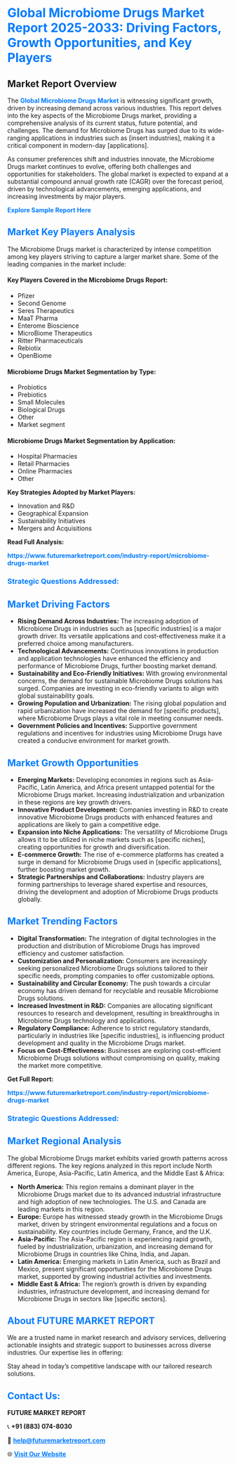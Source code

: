 <h1 style="color: #007BFF;">Global Microbiome Drugs Market Report 2025-2033: Driving Factors, Growth Opportunities, and Key Players</h1>

<section id="overview">
<h2>Market Report Overview</h2>
<p>The <a href="https://www.futuremarketreport.com/industry-report/microbiome-drugs-market" style="color: #007BFF; text-decoration: none;"><strong>Global Microbiome Drugs Market</strong></a> is witnessing significant growth, driven by increasing demand across various industries. This report delves into the key aspects of the Microbiome Drugs market, providing a comprehensive analysis of its current status, future potential, and challenges. The demand for Microbiome Drugs has surged due to its wide-ranging applications in industries such as [insert industries], making it a critical component in modern-day [applications].</p>
<p>As consumer preferences shift and industries innovate, the Microbiome Drugs market continues to evolve, offering both challenges and opportunities for stakeholders. The global market is expected to expand at a substantial compound annual growth rate (CAGR) over the forecast period, driven by technological advancements, emerging applications, and increasing investments by major players.</p>
</section>

<section id="overview">
<p><a href="https://www.futuremarketreport.com/request-sample/reportId=101947" style="color: #007BFF; text-decoration: none;"><strong>Explore Sample Report Here</strong></a></p>
</section>

<section id="key-players">
<h2 style="color: #007BFF;">Market Key Players Analysis</h2>
<p>The Microbiome Drugs market is characterized by intense competition among key players striving to capture a larger market share. Some of the leading companies in the market include:</p>
<h4>Key Players Covered in the Microbiome Drugs Report:</h4>
<ul><li>Pfizer</li><li>Second Genome</li><li>Seres Therapeutics</li><li>MaaT Pharma</li><li>Enterome Bioscience</li><li>MicroBiome Therapeutics</li><li>Ritter Pharmaceuticals</li><li>Rebiotix</li><li>OpenBiome</li></ul>
<h4>Microbiome Drugs Market Segmentation by Type:</h4>
<ul><li>Probiotics</li><li>Prebiotics</li><li>Small Molecules</li><li>Biological Drugs</li><li>Other</li><li>Market segment</li></ul>

<h4>Microbiome Drugs Market Segmentation by Application:</h4>
<ul><li>Hospital Pharmacies</li><li>Retail Pharmacies</li><li>Online Pharmacies</li><li>Other</li></ul>
<p><strong>Key Strategies Adopted by Market Players:</strong></p>
<ul>
<li>Innovation and R&D</li>
<li>Geographical Expansion</li>
<li>Sustainability Initiatives</li>
<li>Mergers and Acquisitions</li>
</ul>
</section>

<section>
<p><strong>Read Full Analysis: </strong></p><a href="https://www.futuremarketreport.com/industry-report/microbiome-drugs-market" style="color: #007BFF; text-decoration: none;"><strong>https://www.futuremarketreport.com/industry-report/microbiome-drugs-market</strong></a>
<h3 style="color: #007BFF;">Strategic Questions Addressed:</h3>
</section>

<section id="driving-factors">
<h2 style="color: #007BFF;">Market Driving Factors</h2>
<ul>
<li><strong>Rising Demand Across Industries:</strong> The increasing adoption of Microbiome Drugs in industries such as [specific industries] is a major growth driver. Its versatile applications and cost-effectiveness make it a preferred choice among manufacturers.</li>
<li><strong>Technological Advancements:</strong> Continuous innovations in production and application technologies have enhanced the efficiency and performance of Microbiome Drugs, further boosting market demand.</li>
<li><strong>Sustainability and Eco-Friendly Initiatives:</strong> With growing environmental concerns, the demand for sustainable Microbiome Drugs solutions has surged. Companies are investing in eco-friendly variants to align with global sustainability goals.</li>
<li><strong>Growing Population and Urbanization:</strong> The rising global population and rapid urbanization have increased the demand for [specific products], where Microbiome Drugs plays a vital role in meeting consumer needs.</li>
<li><strong>Government Policies and Incentives:</strong> Supportive government regulations and incentives for industries using Microbiome Drugs have created a conducive environment for market growth.</li>
</ul>
</section>

<section id="growth-opportunities">
<h2 style="color: #007BFF;">Market Growth Opportunities</h2>
<ul>
<li><strong>Emerging Markets:</strong> Developing economies in regions such as Asia-Pacific, Latin America, and Africa present untapped potential for the Microbiome Drugs market. Increasing industrialization and urbanization in these regions are key growth drivers.</li>
<li><strong>Innovative Product Development:</strong> Companies investing in R&D to create innovative Microbiome Drugs products with enhanced features and applications are likely to gain a competitive edge.</li>
<li><strong>Expansion into Niche Applications:</strong> The versatility of Microbiome Drugs allows it to be utilized in niche markets such as [specific niches], creating opportunities for growth and diversification.</li>
<li><strong>E-commerce Growth:</strong> The rise of e-commerce platforms has created a surge in demand for Microbiome Drugs used in [specific applications], further boosting market growth.</li>
<li><strong>Strategic Partnerships and Collaborations:</strong> Industry players are forming partnerships to leverage shared expertise and resources, driving the development and adoption of Microbiome Drugs products globally.</li>
</ul>
</section>

<section id="trending-factors">
<h2 style="color: #007BFF;">Market Trending Factors</h2>
<ul>
<li><strong>Digital Transformation:</strong> The integration of digital technologies in the production and distribution of Microbiome Drugs has improved efficiency and customer satisfaction.</li>
<li><strong>Customization and Personalization:</strong> Consumers are increasingly seeking personalized Microbiome Drugs solutions tailored to their specific needs, prompting companies to offer customizable options.</li>
<li><strong>Sustainability and Circular Economy:</strong> The push towards a circular economy has driven demand for recyclable and reusable Microbiome Drugs solutions.</li>
<li><strong>Increased Investment in R&D:</strong> Companies are allocating significant resources to research and development, resulting in breakthroughs in Microbiome Drugs technology and applications.</li>
<li><strong>Regulatory Compliance:</strong> Adherence to strict regulatory standards, particularly in industries like [specific industries], is influencing product development and quality in the Microbiome Drugs market.</li>
<li><strong>Focus on Cost-Effectiveness:</strong> Businesses are exploring cost-efficient Microbiome Drugs solutions without compromising on quality, making the market more competitive.</li>
</ul>
</section>

<section>
<p><strong>Get Full Report: </strong></p><a href="https://www.futuremarketreport.com/industry-report/microbiome-drugs-market" style="color: #007BFF; text-decoration: none;"><strong>https://www.futuremarketreport.com/industry-report/microbiome-drugs-market</strong></a>
<h3 style="color: #007BFF;">Strategic Questions Addressed:</h3>
</section>


<section id="regional-analysis">
<h2 style="color: #007BFF;">Market Regional Analysis</h2>
<p>The global Microbiome Drugs market exhibits varied growth patterns across different regions. The key regions analyzed in this report include North America, Europe, Asia-Pacific, Latin America, and the Middle East & Africa:</p>
<ul>
<li><strong>North America:</strong> This region remains a dominant player in the Microbiome Drugs market due to its advanced industrial infrastructure and high adoption of new technologies. The U.S. and Canada are leading markets in this region.</li>
<li><strong>Europe:</strong> Europe has witnessed steady growth in the Microbiome Drugs market, driven by stringent environmental regulations and a focus on sustainability. Key countries include Germany, France, and the U.K.</li>
<li><strong>Asia-Pacific:</strong> The Asia-Pacific region is experiencing rapid growth, fueled by industrialization, urbanization, and increasing demand for Microbiome Drugs in countries like China, India, and Japan.</li>
<li><strong>Latin America:</strong> Emerging markets in Latin America, such as Brazil and Mexico, present significant opportunities for the Microbiome Drugs market, supported by growing industrial activities and investments.</li>
<li><strong>Middle East & Africa:</strong> The region’s growth is driven by expanding industries, infrastructure development, and increasing demand for Microbiome Drugs in sectors like [specific sectors].</li>
</ul>
</section>

<footer>
<h2 style="color: #007BFF;">About FUTURE MARKET REPORT</h2>
<p>We are a trusted name in market research and advisory services, delivering actionable insights and strategic support to businesses across diverse industries. Our expertise lies in offering:</p>

<p>Stay ahead in today’s competitive landscape with our tailored research solutions.</p>

<h2 style="color: #007BFF;">Contact Us:</h2>
<p><strong>FUTURE MARKET REPORT</strong></p>
<p>📞 <strong>+91 (883) 074-8030</strong></p>
<p>📧 <strong><a href="mailto:help@futuremarketreport.com" style="color: #007BFF;">help@futuremarketreport.com</a></strong></p>
<p>🌐 <strong><a href="https://www.futuremarketreport.com/" style="color: #007BFF;">Visit Our Website</a></strong></p>
</footer>